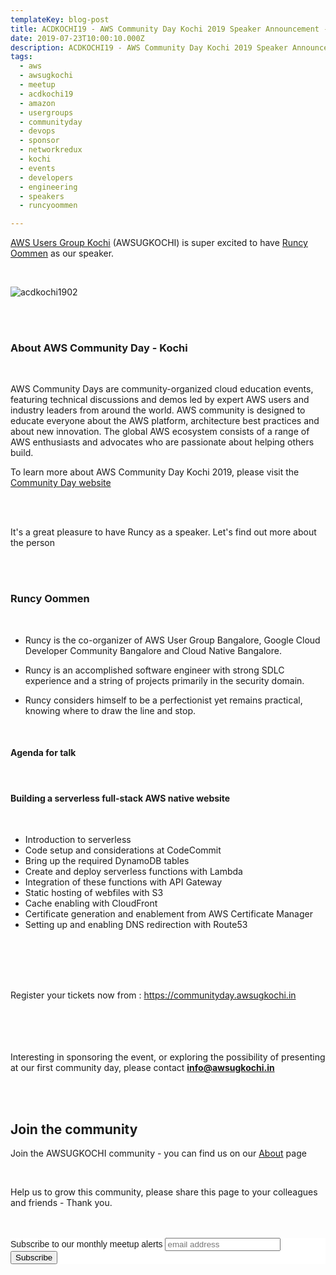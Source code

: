 ```yaml
---
templateKey: blog-post
title: ACDKOCHI19 - AWS Community Day Kochi 2019 Speaker Announcement - Runcy Oommen
date: 2019-07-23T10:00:10.000Z
description: ACDKOCHI19 - AWS Community Day Kochi 2019 Speaker Announcement - Runcy Oommen
tags:
  - aws
  - awsugkochi
  - meetup
  - acdkochi19
  - amazon
  - usergroups
  - communityday
  - devops
  - sponsor
  - networkredux
  - kochi
  - events
  - developers
  - engineering
  - speakers
  - runcyoommen

---
```


[AWS Users Group Kochi](https://awsugkochi.in) (AWSUGKOCHI) is super excited to have [Runcy Oommen](https://www.linkedin.com/in/runcyoommen/) as our speaker.

<br>

![acdkochi1902](/img/awsugkochi-acdkochi19-speaker-runcy.png)



<br> 
<br>

<h3> About AWS Community Day - Kochi </h3>

<br>

AWS Community Days are community-organized cloud education events, featuring technical discussions and demos led by expert AWS users and industry leaders from around the world. AWS community is designed to educate everyone about the AWS platform, architecture best practices and about new innovation. The global AWS ecosystem consists of a range of AWS enthusiasts and advocates who are passionate about helping others build.


To learn more about AWS Community Day Kochi 2019, please visit the [Community Day website](https://communityday.awsugkochi.in)

<br> <br> 

It's a great pleasure to have Runcy as a speaker. Let's find out more about the person

<br> <br> 

<h3> Runcy Oommen </h3>

<br>

- Runcy is the co-organizer of AWS User Group Bangalore, Google Cloud Developer Community Bangalore and Cloud Native Bangalore. 

- Runcy is an accomplished software engineer with strong SDLC experience and a string of projects primarily in the security domain. 

- Runcy considers himself to be a perfectionist yet remains practical, knowing where to draw the line and stop.

<br>

<h4> Agenda for talk </h4>
<br>
<h4> Building a serverless full-stack AWS native website </h4>
<br>


- Introduction to serverless
- Code setup and considerations at CodeCommit
- Bring up the required DynamoDB tables
- Create and deploy serverless functions with Lambda
- Integration of these functions with API Gateway
- Static hosting of webfiles with S3
- Cache enabling with CloudFront
- Certificate generation and enablement from AWS Certificate Manager
- Setting up and enabling DNS redirection with Route53


<br> <br> <br> <br>

Register your tickets now from : https://communityday.awsugkochi.in

<br> <br> <br> <br>
Interesting in sponsoring the event, or exploring the possibility of presenting at our first community day, please contact **info@awsugkochi.in**


<br> <br>

## Join the community

Join the AWSUGKOCHI community - you can find us on our [About](https://awsugkochi.in/about) page

<br> 

Help us to grow this community, please share this page to your colleagues and friends - Thank you.

<br>
<br>

<!-- Begin Mailchimp Signup Form -->
<link href="//cdn-images.mailchimp.com/embedcode/slim-10_7.css" rel="stylesheet" type="text/css">
<style type="text/css">
	#mc_embed_signup{background:#fff; clear:left; font:14px Helvetica,Arial,sans-serif; }
	/* Add your own Mailchimp form style overrides in your site stylesheet or in this style block.
	   We recommend moving this block and the preceding CSS link to the HEAD of your HTML file. */
</style>
<div id="mc_embed_signup">
<form action="https://awsugkochi.us20.list-manage.com/subscribe/post?u=b4c4469413422365d2a2e5cf6&amp;id=d4837b9a16" method="post" id="mc-embedded-subscribe-form" name="mc-embedded-subscribe-form" class="validate" target="_blank" novalidate>
    <div id="mc_embed_signup_scroll">
	<label for="mce-EMAIL">Subscribe to our monthly meetup alerts</label>
	<input type="email" value="" name="EMAIL" class="email" id="mce-EMAIL" placeholder="email address" required>
    <!-- real people should not fill this in and expect good things - do not remove this or risk form bot signups-->
    <div style="position: absolute; left: -5000px;" aria-hidden="true"><input type="text" name="b_b4c4469413422365d2a2e5cf6_d4837b9a16" tabindex="-1" value=""></div>
    <div class="clear"><input type="submit" value="Subscribe" name="subscribe" id="mc-embedded-subscribe" class="button"></div>
    </div>
</form>
</div>

<!--End mc_embed_signup-->
